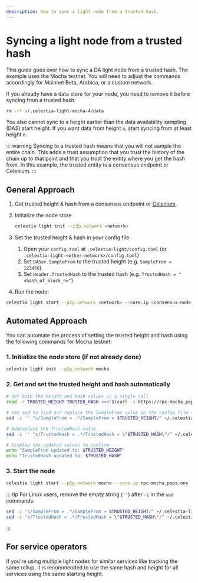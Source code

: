 ```yaml
---
description: How to sync a light node from a trusted hash.
---
```


# Syncing a light node from a trusted hash

This guide goes over how to sync a DA light node from a trusted hash.
The example uses the Mocha testnet. You will need to adjust the commands accordingly for Mainnet Beta, Arabica, or a custom network.

If you already have a data store for your node, you need to remove it before syncing from a trusted hash:

```sh
rm -rf ~/.celestia-light-mocha-4/data
```

You also cannot sync to a height earlier than the data availability sampling (DAS) start height.
If you want data from height `n`, start syncing from at least height `n`.

::: warning
Syncing to a trusted hash means that you will not sample the entire chain. This adds a trust
assumption that you trust the history of the chain up to that point and that you trust the entity
where you get the hash from. In this example, the trusted entity is a consensus endpoint or
Celenium.
:::

## General Approach

1. Get trusted height & hash from a consensus endpoint or [Celenium](https://celenium.io).
2. Initialize the node store

   ```sh
   celestia light init --p2p.network <network>
   ```

3. Set the trusted height & hash in your config file
   1. Open your `config.toml` at `.celestia-light/config.toml` (or `.celestia-light-<other-network>/config.toml`)
   2. Set `DASer.SampleFrom` to the trusted height (e.g. `SampleFrom = 123456`)
   3. Set `Header.TrustedHash` to the trusted hash (e.g. `TrustedHash = "<hash_of_block_n>"`)
4. Run the node:

```sh
celestia light start --p2p.network <network> --core.ip <consensus-node-rpc> --core.port <port>
```

## Automated Approach

You can automate the process of setting the trusted height and hash using the following commands for Mocha testnet:

### 1. Initialize the node store (if not already done)

```sh
celestia light init --p2p.network mocha
```

### 2. Get and set the trusted height and hash automatically

```sh
# Get both the height and hash values in a single call
read -r TRUSTED_HEIGHT TRUSTED_HASH <<<"$(curl -s https://rpc-mocha.pops.one/header | jq -r '.result.header | "\(.height) \(.last_block_id.hash)"')" && export TRUSTED_HEIGHT TRUSTED_HASH

# Use sed to find and replace the SampleFrom value in the config file (macOS version)
sed -i '' "s/SampleFrom = .*/SampleFrom = $TRUSTED_HEIGHT/" ~/.celestia-light-mocha-4/config.toml

# Add/update the TrustedHash value
sed -i '' "s/TrustedHash = .*/TrustedHash = \"$TRUSTED_HASH\"/" ~/.celestia-light-mocha-4/config.toml

# Display the updated values to confirm
echo "SampleFrom updated to: $TRUSTED_HEIGHT"
echo "TrustedHash updated to: $TRUSTED_HASH"
```

### 3. Start the node

```sh
celestia light start --p2p.network mocha --core.ip rpc-mocha.pops.one --core.port 9090
```

::: tip
For Linux users, remove the empty string (`''`) after `-i` in the `sed` commands:

```sh
sed -i "s/SampleFrom = .*/SampleFrom = $TRUSTED_HEIGHT/" ~/.celestia-light-mocha-4/config.toml
sed -i "s/TrustedHash = .*/TrustedHash = \"$TRUSTED_HASH\"/" ~/.celestia-light-mocha-4/config.toml
```

:::

## For service operators

If you're using multiple light nodes for similar services like tracking the same rollup,
it is recommended to use the same hash and height for all services using
the same starting height.
